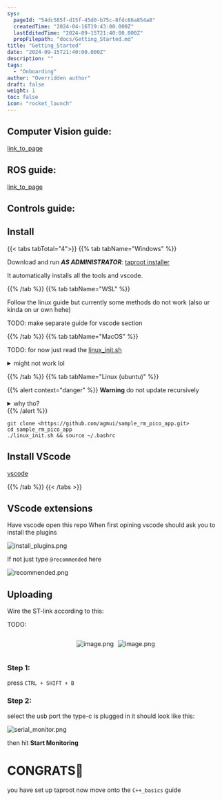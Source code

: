 ```yaml
---
sys:
  pageId: "54dc585f-d15f-45d0-b75c-8fdc66a854a8"
  createdTime: "2024-04-16T19:43:00.000Z"
  lastEditedTime: "2024-09-15T21:40:00.000Z"
  propFilepath: "docs/Getting_Started.md"
title: "Getting_Started"
date: "2024-09-15T21:40:00.000Z"
description: ""
tags:
  - "Onboarding"
author: "Overridden author"
draft: false
weight: 1
toc: false
icon: "rocket_launch"
---
```


## Computer Vision guide:

[link_to_page](86d45bc0-388b-4d26-8848-44f255f73d0e)

## ROS guide:

[link_to_page](3c76c1de-ec8f-46d6-8b0a-294005edc2d5)

## Controls guide:

## Install

{{< tabs tabTotal="4">}}
{{% tab tabName="Windows" %}}

Download and run _**AS ADMINISTRATOR**_: [taproot installer](https://github.com/Thornbots/TeachingFreshies/releases/tag/1.0)

It automatically installs all the tools and vscode.

{{% /tab %}}
{{% tab tabName="WSL" %}}

Follow the linux guide but currently some methods do not work (also ur kinda on ur own hehe)

TODO: make separate guide for vscode section

{{% /tab %}}
{{% tab tabName="MacOS" %}}

TODO: for now just read the [linux_init.sh](https://github.com/agmui/sample_rm_pico_app/blob/main/linux_init.sh)

<details>
<summary>might not work lol</summary>

`brew install libusb pkg-config`

Next install: [vscode](https://code.visualstudio.com/Download)

</details>

{{% /tab %}}
{{% tab tabName="Linux (ubuntu)" %}}

{{% alert context="danger" %}}
**Warning** do not update recursively
<details>
<summary>why tho?</summary>
There are some submodules that may go on for a while (like tinyusb) and I highly
recommend you don't need to get them.
If you want to see what submodules I update just look in `linux_init.sh`
</details>
{{% /alert %}}

```shell
git clone <https://github.com/agmui/sample_rm_pico_app.git>
cd sample_rm_pico_app
./linux_init.sh && source ~/.bashrc
```

## Install VScode

[vscode](https://code.visualstudio.com/Download)

{{% /tab %}}
{{< /tabs >}}

## VScode extensions

Have vscode open this repo
When first opining vscode should ask you to install the plugins

![install_plugins.png](https://prod-files-secure.s3.us-west-2.amazonaws.com/d518164a-d88e-44d1-a4ee-3adb3bd8bce0/89bd30f0-1825-4e77-867b-0a41ce370880/install_plugins.png?X-Amz-Algorithm=AWS4-HMAC-SHA256&X-Amz-Content-Sha256=UNSIGNED-PAYLOAD&X-Amz-Credential=ASIAZI2LB466WMNU7LYF%2F20250225%2Fus-west-2%2Fs3%2Faws4_request&X-Amz-Date=20250225T040948Z&X-Amz-Expires=3600&X-Amz-Security-Token=IQoJb3JpZ2luX2VjEAAaCXVzLXdlc3QtMiJHMEUCIQDRWeO5bR6jvCWY3%2FVJQEJTDuNCgHk6xsU3Dc7RY0G5qwIgFKKzVv35JmHB51vK0NfaJvAkrr8Dbw%2F2DO3A71mcvLoq%2FwMIORAAGgw2Mzc0MjMxODM4MDUiDGFwyyiFWojwpOBSvSrcA8lw4paCOKpRExIngnIPHlhb1Xs%2FTWOv1dd1CewTfMNLobx4JzI8dF%2FmhhhCU7TVS%2Ba101wwd6pJAzcuoT88ib5wB3NCX%2FuFaMEr2P7AfXNfFrnmVE1E9wA1HeuCGQeh6uWVD8M44HQlQmYtot%2BWmkIr3XqV8y99%2Bfqp%2FrTxE%2BQ8gdr1FHiSIgA38lSwDpyYZM4kxQXuHtc2XDmcUBnm0tWG42sR2ClDFHk6YiGkCiMrr%2Fzf9tQSO9N9ucdxXPZljPA%2FQllqHQOdsbXQP4j68LJZjtv4sLVgEBGl4sqfwzQ6x7AWvW1vBsKOE64CcUGagv1%2FFz5f3lWKJNlErnXaDLjeno3CK6xSLT0dLDxzR%2Fm3MuL5q3o%2FoK%2B%2B9sF8GoK%2BU1yay8THM4Mgt5Byor0u3%2BRaxv7seaUQKwl97TfeBHGQkDCRBHYme7zaoFumazDVK19%2BqQLCOwDy5qmTIyLmm07mx2lrwIPt7QeiO%2B5xKw0xQV6nd2O2JYwbKiEyzwQZp%2FTt9UVXnOh1hUxJ%2FmswHXc4WhZXz%2Fug3nBf7jWBWW9NIM9snwP83l66R8zk%2FMuvvRCfd7neftXYQqL0Z5YDJMDKFhezKIC5piWJ5D4pepEnPLNu8QUlVTICP19sMMeC9L0GOqUBGfhp%2Fuh%2B8UaEZbFHtoLfVSgqWs5kFbVZWDsTEj3IJQ3ANtVXlHPUaitljP9oHaYKLKkp14Gl2h93RD6vdZ9%2BHHBuMeDEEzL6I%2FuIAuBgBAdHoJiX63GIY%2Bk%2ByoScyGalkql1EjSyfDemKfagTbB2AEH24tQthJyU5eXYgr6yqy%2FWld3IttkdbeiI6n4wZha%2FRcqGon7ofgzM%2FmDtnCKRk9xnKOnD&X-Amz-Signature=83d4f74068dd9a67ab3227483d2417a6e0813c7784d8f804c8caa716ee609cf8&X-Amz-SignedHeaders=host&x-id=GetObject)

If not just type `@recommended` here  

![recommended.png](https://prod-files-secure.s3.us-west-2.amazonaws.com/d518164a-d88e-44d1-a4ee-3adb3bd8bce0/61e661e9-5d85-4dfc-be0d-8d2097a5e793/recommended.png?X-Amz-Algorithm=AWS4-HMAC-SHA256&X-Amz-Content-Sha256=UNSIGNED-PAYLOAD&X-Amz-Credential=ASIAZI2LB466WMNU7LYF%2F20250225%2Fus-west-2%2Fs3%2Faws4_request&X-Amz-Date=20250225T040948Z&X-Amz-Expires=3600&X-Amz-Security-Token=IQoJb3JpZ2luX2VjEAAaCXVzLXdlc3QtMiJHMEUCIQDRWeO5bR6jvCWY3%2FVJQEJTDuNCgHk6xsU3Dc7RY0G5qwIgFKKzVv35JmHB51vK0NfaJvAkrr8Dbw%2F2DO3A71mcvLoq%2FwMIORAAGgw2Mzc0MjMxODM4MDUiDGFwyyiFWojwpOBSvSrcA8lw4paCOKpRExIngnIPHlhb1Xs%2FTWOv1dd1CewTfMNLobx4JzI8dF%2FmhhhCU7TVS%2Ba101wwd6pJAzcuoT88ib5wB3NCX%2FuFaMEr2P7AfXNfFrnmVE1E9wA1HeuCGQeh6uWVD8M44HQlQmYtot%2BWmkIr3XqV8y99%2Bfqp%2FrTxE%2BQ8gdr1FHiSIgA38lSwDpyYZM4kxQXuHtc2XDmcUBnm0tWG42sR2ClDFHk6YiGkCiMrr%2Fzf9tQSO9N9ucdxXPZljPA%2FQllqHQOdsbXQP4j68LJZjtv4sLVgEBGl4sqfwzQ6x7AWvW1vBsKOE64CcUGagv1%2FFz5f3lWKJNlErnXaDLjeno3CK6xSLT0dLDxzR%2Fm3MuL5q3o%2FoK%2B%2B9sF8GoK%2BU1yay8THM4Mgt5Byor0u3%2BRaxv7seaUQKwl97TfeBHGQkDCRBHYme7zaoFumazDVK19%2BqQLCOwDy5qmTIyLmm07mx2lrwIPt7QeiO%2B5xKw0xQV6nd2O2JYwbKiEyzwQZp%2FTt9UVXnOh1hUxJ%2FmswHXc4WhZXz%2Fug3nBf7jWBWW9NIM9snwP83l66R8zk%2FMuvvRCfd7neftXYQqL0Z5YDJMDKFhezKIC5piWJ5D4pepEnPLNu8QUlVTICP19sMMeC9L0GOqUBGfhp%2Fuh%2B8UaEZbFHtoLfVSgqWs5kFbVZWDsTEj3IJQ3ANtVXlHPUaitljP9oHaYKLKkp14Gl2h93RD6vdZ9%2BHHBuMeDEEzL6I%2FuIAuBgBAdHoJiX63GIY%2Bk%2ByoScyGalkql1EjSyfDemKfagTbB2AEH24tQthJyU5eXYgr6yqy%2FWld3IttkdbeiI6n4wZha%2FRcqGon7ofgzM%2FmDtnCKRk9xnKOnD&X-Amz-Signature=4cc333b5c13d6cef2f5f2d083ef6c362a138f1a9ed557991db497781623e5fb6&X-Amz-SignedHeaders=host&x-id=GetObject)

## Uploading

Wire the ST-link according to this:

TODO:

<div style="display: flex;flex-direction: row; column-gap:10px; max-width: 630px;justify-content: center;">
<div>

![image.png](https://prod-files-secure.s3.us-west-2.amazonaws.com/d518164a-d88e-44d1-a4ee-3adb3bd8bce0/210ecb78-1116-4d7b-b9b7-2292f66fa2c2/image.png?X-Amz-Algorithm=AWS4-HMAC-SHA256&X-Amz-Content-Sha256=UNSIGNED-PAYLOAD&X-Amz-Credential=ASIAZI2LB466RE2LQNF4%2F20250225%2Fus-west-2%2Fs3%2Faws4_request&X-Amz-Date=20250225T040950Z&X-Amz-Expires=3600&X-Amz-Security-Token=IQoJb3JpZ2luX2VjEAMaCXVzLXdlc3QtMiJIMEYCIQDBvcdhsRfzMSQcj2cQ0i2rBPPic5DOrRe31GFXeJMh2QIhALoOCJFqpyqzb3lM1UGl3hJprc2au%2B9zT4G1s73MUa9%2BKv8DCDwQABoMNjM3NDIzMTgzODA1Igye8dInQ1LEQOT%2FM64q3AMk7xvhalVIBgsBbnTljpk9FqQbmQFeAH5p0CFANsR6ZB5VpgMua2JCWBrzrQhO82X9jBrw%2FysABgMpA5lple%2BDPNIIW95SQUsZsXONLeON%2FyUgNAOFPM2Lxewzn0juOByeDT9xJqLlj%2B3sK%2BJE0xKybSaAGSGKkKls%2FxhBHRoheMjC2lstg1m0yO50AAuvDlmLMI0Tj2R%2FI2SYUmRWGd7UT0lWreYWS09wCwYqgbW3yQviX9wP5UAQI2lwnN4HjRdAwRETLjhSdg9Qod6ecv9g53xRnyzXGJsT%2FuF3Txg3ZEUnfU92YCvVBmDeXHSwaGovI8Lh90V5TmYVVXuQlo%2FPRxQwAucG7tZYDfttrEw5FWYVoCaUho0r3WThbqGojsJHurhkl8sPnchJK3c%2BgB506%2BVDI5N2VKBIETWdSv3FMoCM7hD3L2LnnRaWJkcNB4zNxuEt9wRUX0kSEuVCcrpDIsFCsqfdWWbtUxQVa6zUWop9rtzAKiyhKhCe91RwnPlBzo6lAAxXlcP4H9R8U1v869PXgyd12K%2Bk6pA3V3i8W2YiyCfU7Sddg3r8FzhqnTMA9U24JblfJm8vylzsmGgF%2BduCGXvV1pGwaX%2FsaJHxifzGplGrNN%2FJTrUC%2FDCf1fS9BjqkAQjVKk5bAY5CfbwHbDcUSuvGMtdVH1sCI8q50a%2B36uqJgankWY1gVPpC2SJfJKCai9YqCD%2FP60pI4o%2Ful0DEKIIy4Rje0MLlAdprTHSkzJYSYRbQEmxegFXI2ihoDAgdTSewKvJVCprqW8ioOHACqNZ9lmoC1kxDIlrM5mNz%2BWyMJkAsze9%2FfdgIXhWWZ177%2By7GkiY%2BntuZp5hFtN1SjY%2BY%2F7MP&X-Amz-Signature=4815092908ff4151270281c0bc2036453fa976875b05a82c182cc7a4d2307d9e&X-Amz-SignedHeaders=host&x-id=GetObject)

</div>
<div>

![image.png](https://prod-files-secure.s3.us-west-2.amazonaws.com/d518164a-d88e-44d1-a4ee-3adb3bd8bce0/33a0fd0f-8ca6-4a86-8e09-26e95ded1fff/image.png?X-Amz-Algorithm=AWS4-HMAC-SHA256&X-Amz-Content-Sha256=UNSIGNED-PAYLOAD&X-Amz-Credential=ASIAZI2LB466XHAWPVCG%2F20250225%2Fus-west-2%2Fs3%2Faws4_request&X-Amz-Date=20250225T040950Z&X-Amz-Expires=3600&X-Amz-Security-Token=IQoJb3JpZ2luX2VjEAAaCXVzLXdlc3QtMiJIMEYCIQCzHo8hRczGQZIUmgCNsJdyQsQIRDYHvcYymofybizOCQIhAOiKuiAdA1ymhZ3LLHHYPN6orxP1UbOhMsDzgtOhj%2B8NKv8DCDkQABoMNjM3NDIzMTgzODA1IgyV2WnyO7EsqVjZvyoq3AM4yYFqHhaPYEi2jxVUUXUhtoV%2F%2F0Yh1Y7mLiB65c9G%2FxEZP6S8oZsYAofbKThGigzV1hN0lgE%2FgPDr2Zb52FZHvGpZRAGk03HgI%2BYJ0sJrg2nnb3ezwnGQzNskU93JI3lKANTwMM4o4ikXEUEa46FqEjbNkRrFIeZt0KtSU%2BFC6sQ7h%2BNBhhrhhvRPekXehHnRje8r7ITtDdmAVPNT8x%2BzVKL8OyAYtUlxMdyd8Ec0MYbRXfDPFb%2FZWWHPuwUkt0GA8mC1wEjXiWf%2B37UJ%2FSTfTC1gHEqACdhXKomdJWlq9jRTphpboT4wpp%2FGj1HJGV9l6PL66NZZLWasR2tw%2FL17wtIOUYqkjeWGU3Obd827seMgEmV5cbMIOtOZKA%2Fwe%2B5Dcig5qLqGrpAjwENdMnOnvMUe9KQb1k3M89SyqAS4uSW%2FEDE7w0HjOktMrE6kymH8jTPl1yMRYUvN4PaH9Kal0GUD%2FBSuaR97oDzoSXqaNheoWwwgDHTYEUWYSn5Yy0hdCshtgqndsjRkoxIvJVYG7bYzj5G12P5eolJqd1uDC7XV8Vi8MiQd70JGbbY7%2FG1bAMLk3WVpSgKxZTxSfWEAwOEKCf97N4Wt%2Fc5bp2A%2F1M4ORpWXx2SWQLx0EzCSg%2FS9BjqkAQAxWrmZvm1w9%2Bn%2FwkCy2IezA3ti42z5dN5RLQDV2fYcg1zzV3MPqDVWQAaUwzt3UHwv%2FRenIYxUyowFtv6KuPeck05txQuoxVK7DgpTK598WeXxQRAyJ0yz88ca0hhp1Q8ODrFXqv3PTq%2Fuaj93PLvxbNF2nnLly8Hhorin6z9ckYNPvehXXanjvCuMnwh3RBb6rOhUg0SKn7A9rpXolTBdXRFM&X-Amz-Signature=d6b0933d0747edf99fe45c88f4967d561204a153efecd05a6ad079b875184ec2&X-Amz-SignedHeaders=host&x-id=GetObject)

</div>
</div>

### Step 1:

press `CTRL + SHIFT + B`

### Step 2:

select the usb port the type-c is plugged in it should look like this:

![serial_monitor.png](https://prod-files-secure.s3.us-west-2.amazonaws.com/d518164a-d88e-44d1-a4ee-3adb3bd8bce0/f03f4774-05d4-4393-b6a0-d5efb6d315ab/serial_monitor.png?X-Amz-Algorithm=AWS4-HMAC-SHA256&X-Amz-Content-Sha256=UNSIGNED-PAYLOAD&X-Amz-Credential=ASIAZI2LB466WMNU7LYF%2F20250225%2Fus-west-2%2Fs3%2Faws4_request&X-Amz-Date=20250225T040948Z&X-Amz-Expires=3600&X-Amz-Security-Token=IQoJb3JpZ2luX2VjEAAaCXVzLXdlc3QtMiJHMEUCIQDRWeO5bR6jvCWY3%2FVJQEJTDuNCgHk6xsU3Dc7RY0G5qwIgFKKzVv35JmHB51vK0NfaJvAkrr8Dbw%2F2DO3A71mcvLoq%2FwMIORAAGgw2Mzc0MjMxODM4MDUiDGFwyyiFWojwpOBSvSrcA8lw4paCOKpRExIngnIPHlhb1Xs%2FTWOv1dd1CewTfMNLobx4JzI8dF%2FmhhhCU7TVS%2Ba101wwd6pJAzcuoT88ib5wB3NCX%2FuFaMEr2P7AfXNfFrnmVE1E9wA1HeuCGQeh6uWVD8M44HQlQmYtot%2BWmkIr3XqV8y99%2Bfqp%2FrTxE%2BQ8gdr1FHiSIgA38lSwDpyYZM4kxQXuHtc2XDmcUBnm0tWG42sR2ClDFHk6YiGkCiMrr%2Fzf9tQSO9N9ucdxXPZljPA%2FQllqHQOdsbXQP4j68LJZjtv4sLVgEBGl4sqfwzQ6x7AWvW1vBsKOE64CcUGagv1%2FFz5f3lWKJNlErnXaDLjeno3CK6xSLT0dLDxzR%2Fm3MuL5q3o%2FoK%2B%2B9sF8GoK%2BU1yay8THM4Mgt5Byor0u3%2BRaxv7seaUQKwl97TfeBHGQkDCRBHYme7zaoFumazDVK19%2BqQLCOwDy5qmTIyLmm07mx2lrwIPt7QeiO%2B5xKw0xQV6nd2O2JYwbKiEyzwQZp%2FTt9UVXnOh1hUxJ%2FmswHXc4WhZXz%2Fug3nBf7jWBWW9NIM9snwP83l66R8zk%2FMuvvRCfd7neftXYQqL0Z5YDJMDKFhezKIC5piWJ5D4pepEnPLNu8QUlVTICP19sMMeC9L0GOqUBGfhp%2Fuh%2B8UaEZbFHtoLfVSgqWs5kFbVZWDsTEj3IJQ3ANtVXlHPUaitljP9oHaYKLKkp14Gl2h93RD6vdZ9%2BHHBuMeDEEzL6I%2FuIAuBgBAdHoJiX63GIY%2Bk%2ByoScyGalkql1EjSyfDemKfagTbB2AEH24tQthJyU5eXYgr6yqy%2FWld3IttkdbeiI6n4wZha%2FRcqGon7ofgzM%2FmDtnCKRk9xnKOnD&X-Amz-Signature=fddb0ac31a87b7dc01fc32e34f39937af9e52d6cbbbac6852fba21fd31d97d7c&X-Amz-SignedHeaders=host&x-id=GetObject)

then hit **Start Monitoring**

# CONGRATS🎉

you have set up taproot now move onto the `C++_basics` guide
